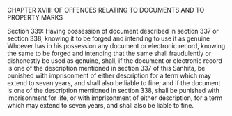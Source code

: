 CHAPTER XVIII: OF OFFENCES RELATING TO DOCUMENTS AND TO PROPERTY MARKS

Section 339: Having possession of document described in section 337 or section 338, knowing it to be forged and intending to use it as genuine
Whoever has in his possession any document or electronic record, knowing the same to be forged and intending that the same shall fraudulently or dishonestly be used as genuine, shall, if the document or electronic record is one of the description mentioned in section 337 of this Sanhita, be punished with imprisonment of either description for a term which may extend to seven years, and shall also be liable to fine; and if the document is one of the description mentioned in section 338, shall be punished with imprisonment for life, or with imprisonment of either description, for a term which may extend to seven years, and shall also be liable to fine.


